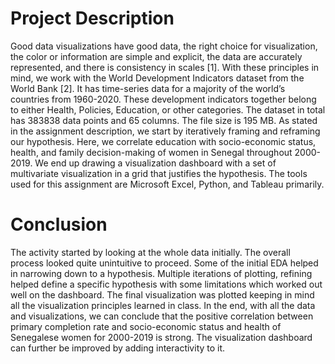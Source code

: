 # Project Description

Good data visualizations have good data, the right choice for visualization, the color or information are simple and explicit, the data are accurately represented, and there is consistency in scales [1]. With these principles in mind, we work with the World Development Indicators dataset from the World Bank [2]. It has  time-series data for a majority of the world’s countries from 1960-2020. These development indicators together belong to either Health, Policies, Education, or other categories. The dataset in total has 383838 data points and 65 columns. The file size is 195 MB.  As stated in the assignment description, we start by iteratively framing and reframing our hypothesis. Here,  we correlate education with socio-economic status, health, and family decision-making of women in  Senegal throughout 2000-2019. We end up drawing a visualization dashboard with a set of multivariate visualization in a grid that justifies the hypothesis. The tools used for this assignment are Microsoft Excel, 
Python, and Tableau primarily.


# Conclusion
The activity started by looking at the whole data initially. The overall process looked quite unintuitive to proceed. Some of the initial EDA helped in narrowing down to a hypothesis. Multiple iterations of plotting, refining helped define a specific hypothesis with some limitations which worked out well on the dashboard.  The final visualization was plotted keeping in mind all the visualization principles learned in class. In the end, with all the data and visualizations, we can conclude that the positive correlation between primary completion rate and socio-economic status and health of Senegalese women for 2000-2019 is strong. The visualization dashboard can further be improved by adding interactivity to it.

